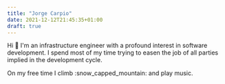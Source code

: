 ```yaml
---
title: "Jorge Carpio"
date: 2021-12-12T21:45:35+01:00
draft: true
---
```


Hi :wave: I'm an infrastructure engineer with a profound interest in software development. I spend most of my time trying to easen the job of all parties implied in the development cycle.

On my free time I climb :snow_capped_mountain: and play music.
